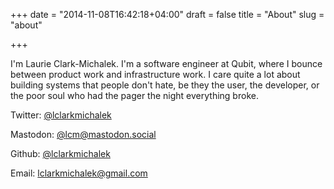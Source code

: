 +++
date = "2014-11-08T16:42:18+04:00"
draft = false
title = "About"
slug = "about"

+++

I'm Laurie Clark-Michalek. I'm a software engineer at Qubit, where I bounce
between product work and infrastructure work. I care quite a lot about building
systems that people don't hate, be they the user, the developer, or the poor
soul who had the pager the night everything broke.

Twitter: [@lclarkmichalek](https://twitter.com/lclarkmichalek)

Mastodon: [@lcm@mastodon.social](https://mastodon.social/web/accounts/28173)

Github: [@lclarkmichalek](https://github.com/lclarkmichalek)

Email: lclarkmichalek@gmail.com

